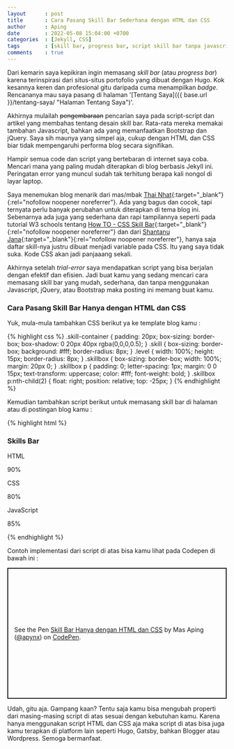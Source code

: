 ```yaml
---
layout      : post
title       : Cara Pasang Skill Bar Sederhana dengan HTML dan CSS
author      : Aping
date        : 2022-05-08 15:04:00 +0700
categories  : [Jekyll, CSS]
tags        : [skill bar, progress bar, script skill bar tanpa javascript]
comments    : true
---
```

Dari kemarin saya kepikiran ingin memasang *skill bar* (atau *progress bar*) karena terinspirasi dari situs-situs portofolio yang dibuat dengan Hugo. Kok kesannya keren dan profesional gitu daripada cuma menampilkan *badge*. Rencananya mau saya pasang di halaman '[Tentang Saya]({{ base.url }}/tentang-saya/ "Halaman Tentang Saya")'.

Akhirnya mulailah ~~pengembaraan~~ pencarian saya pada script-script dan artikel yang membahas tentang desain skill bar. Rata-rata mereka memakai tambahan Javascript, bahkan ada yang memanfaatkan Bootstrap dan jQuery. Saya sih maunya yang simpel aja, cukup dengan HTML dan CSS biar tidak mempengaruhi performa blog secara signifikan.

Hampir semua code dan script yang bertebaran di internet saya coba. Mencari mana yang paling mudah diterapkan di blog berbasis Jekyll ini. Peringatan error yang muncul sudah tak terhitung berapa kali nongol di layar laptop.

Saya menemukan blog menarik dari mas/mbak [Thai Nhat](https://us.niemvuilaptrinh.com/article/15-examples-of-html5-progress-bar "33 Examples Of Progress Bar Javascript"){:target="_blank"}{:rel="nofollow noopener noreferrer"}. Ada yang bagus dan cocok, tapi ternyata perlu banyak perubahan untuk diterapkan di tema blog ini. Sebenarnya ada juga yang sederhana dan rapi tampilannya seperti pada tutorial W3 schools tentang [How TO - CSS Skill Bar](https://www.w3schools.com/howto/howto_css_skill_bar.asp "How TO - CSS Skill Bar"){:target="_blank"}{:rel="nofollow noopener noreferrer"} dan dari [Shantanu Jana](https://dev.to/shantanu_jana/animated-skills-bar-html-and-css-1fbl "Animated Skills Bar using HTML and CSS"){:target="_blank"}{:rel="nofollow noopener noreferrer"}, hanya saja daftar skill-nya justru dibuat menjadi variable pada CSS. Itu yang saya tidak suka. Kode CSS akan jadi panjaaang sekali.

Akhirnya setelah *trial-error* saya mendapatkan script yang bisa berjalan dengan efektif dan efisien. Jadi buat kamu yang sedang mencari cara memasang skill bar yang mudah, sederhana, dan tanpa menggunakan Javascript, jQuery, atau Bootstrap maka posting ini memang buat kamu.

### Cara Pasang Skill Bar Hanya dengan HTML dan CSS

Yuk, mula-mula tambahkan CSS berikut ya ke template blog kamu :

{% highlight css %}
.skill-container {
	padding: 20px;
	box-sizing: border-box;
	box-shadow: 0 20px 40px rgba(0,0,0,0.5);
}
.skill {
	box-sizing: border-box;
	background: #fff;
	border-radius: 8px;	
}
.level {
	width: 100%;
	height: 15px;
	border-radius: 8px;
}
.skillbox {
	box-sizing: border-box;
	width: 100%;
	margin: 20px 0;
}
.skillbox p {
	padding: 0;
	letter-spacing: 1px;
	margin: 0 0 15px;
	text-transform: uppercase;
	color: #fff;
	font-weight: bold;
}
.skillbox p:nth-child(2) {
	float: right;
	position: relative;
	top: -25px;
}
{% endhighlight %}

Kemudian tambahkan script berikut untuk memasang skill bar di halaman atau di postingan blog kamu :

{% highlight html %}
<div class="skill-container">
	<h3>Skills Bar</h3>
	<div class="skillbox">
		<p>HTML</p>
		<p>90%</p>
		<div class="skill">
		<div class="level" style="width: 90%; background: #2fc4b2;"></div>
		</div>
	</div>
	<div class="skillbox">
		<p>CSS</p>
		<p>80%</p>
		<div class="skill">
		<div class="level" style="width: 80%; background: #d32626;"></div>
		</div>
	</div>
	<div class="skillbox">
		<p>JavaScript</p>
		<p>85%</p>
		<div class="skill">
		<div class="level" style="width: 85%; background: #79d70f;"></div>
		</div>
	</div>
</div>
{% endhighlight %}

Contoh implementasi dari script di atas bisa kamu lihat pada Codepen di bawah ini :
<p class="codepen" data-height="300" data-default-tab="html,result" data-slug-hash="ePXqZe" data-user="apynx" style="height: 300px; box-sizing: border-box; display: flex; align-items: center; justify-content: center; border: 2px solid; margin: 1em 0; padding: 1em;">
  <span>See the Pen <a href="https://codepen.io/apynx/pen/ePXqZe">
  Skill Bar Hanya dengan HTML dan CSS</a> by Mas Aping (<a href="https://codepen.io/apynx">@apynx</a>)
  on <a href="https://codepen.io">CodePen</a>.</span>
</p>
<script async src="https://cpwebassets.codepen.io/assets/embed/ei.js"></script>

Udah, gitu aja. Gampang kaan? Tentu saja kamu bisa mengubah properti dari masing-masing script di atas sesuai dengan kebutuhan kamu. Karena hanya menggunakan script HTML dan CSS aja maka script di atas bisa juga kamu terapkan di platform lain seperti Hugo, Gatsby, bahkan Blogger atau Wordpress. Semoga bermanfaat.
